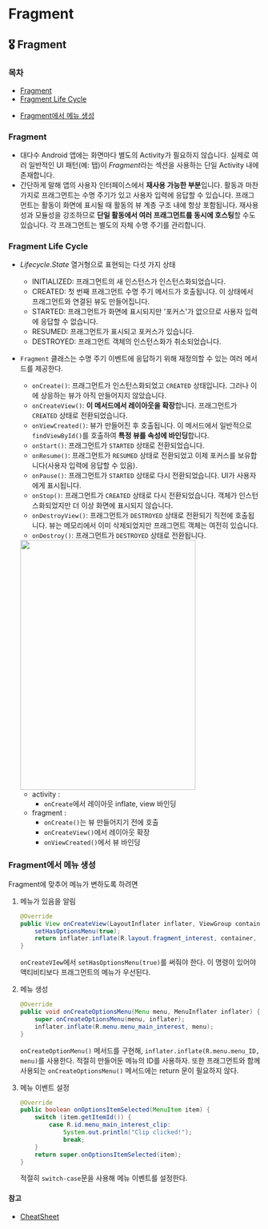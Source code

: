 # Fragment

## 🎖 Fragment

### 목차

- [Fragment](Fragment)
- [Fragment Life Cycle](Fragment-Life-Cycle)

+ [Fragment에서 메뉴 생성](Fragment에서-메뉴-생성)







### Fragment

+ 대다수 Android 앱에는 화면마다 별도의 Activity가 필요하지 않습니다. 실제로 여러 일반적인 UI 패턴(예: 탭)이 *Fragment*라는 섹션을 사용하는 단일 Activity 내에 존재합니다.  
+ 간단하게 말해 앱의 사용자 인터페이스에서 **재사용 가능한 부분**입니다. 활동과 마찬가지로 프래그먼트는 수명 주기가 있고 사용자 입력에 응답할 수 있습니다. 프래그먼트는 활동이 화면에 표시될 때 활동의 뷰 계층 구조 내에 항상 포함됩니다. 재사용성과 모듈성을 강조하므로 **단일 활동에서 여러 프래그먼트를 동시에 호스팅**할 수도 있습니다. 각 프래그먼트는 별도의 자체 수명 주기를 관리합니다.



### Fragment Life Cycle

+ *Lifecycle.State* 열거형으로 표현되는 다섯 가지 상태

  + INITIALIZED: 프래그먼트의 새 인스턴스가 인스턴스화되었습니다.
  + CREATED: 첫 번째 프래그먼트 수명 주기 메서드가 호출됩니다. 이 상태에서 프래그먼트와 연결된 뷰도 만들어집니다.
  + STARTED: 프래그먼트가 화면에 표시되지만 '포커스'가 없으므로 사용자 입력에 응답할 수 없습니다.
  + RESUMED: 프래그먼트가 표시되고 포커스가 있습니다.
  + DESTROYED: 프래그먼트 객체의 인스턴스화가 취소되었습니다.

+ `Fragment` 클래스는 수명 주기 이벤트에 응답하기 위해 재정의할 수 있는 여러 메서드를 제공한다. 

  - `onCreate()`: 프래그먼트가 인스턴스화되었고 `CREATED` 상태입니다. 그러나 이에 상응하는 뷰가 아직 만들어지지 않았습니다.
  - `onCreateView()`: **이 메서드에서 레이아웃을 확장**합니다. 프래그먼트가 `CREATED` 상태로 전환되었습니다.
  - `onViewCreated()`: 뷰가 만들어진 후 호출됩니다. 이 메서드에서 일반적으로 `findViewById()`를 호출하여 **특정 뷰를 속성에 바인딩**합니다.
  - `onStart()`: 프래그먼트가 `STARTED` 상태로 전환되었습니다.
  - `onResume()`: 프래그먼트가 `RESUMED` 상태로 전환되었고 이제 포커스를 보유합니다(사용자 입력에 응답할 수 있음).
  - `onPause()`: 프래그먼트가 `STARTED` 상태로 다시 전환되었습니다. UI가 사용자에게 표시됩니다.
  - `onStop()`: 프래그먼트가 `CREATED` 상태로 다시 전환되었습니다. 객체가 인스턴스화되었지만 더 이상 화면에 표시되지 않습니다.
  - `onDestroyView()`: 프래그먼트가 `DESTROYED` 상태로 전환되기 직전에 호출됩니다. 뷰는 메모리에서 이미 삭제되었지만 프래그먼트 객체는 여전히 있습니다.
  - `onDestroy()`: 프래그먼트가 `DESTROYED` 상태로 전환됩니다.

  <img src = "https://user-images.githubusercontent.com/31370590/126290914-05546013-f2da-4dd0-b899-c93592aadd1f.PNG" width = "350" height = "500"> 

  + activity : 
    + `onCreate`에서 레이아웃 inflate,  view 바인딩
  + fragment :
    + `onCreate()`는 뷰 만들어지기 전에 호출
    + `onCreateView()`에서 레이아웃 확장
    + `onViewCreated()`에서 뷰 바인딩

  

### Fragment에서 메뉴 생성

 Fragment에 맞추어 메뉴가 변하도록 하려면

1. 메뉴가 있음을 알림

   ```java
   @Override
   public View onCreateView(LayoutInflater inflater, ViewGroup container, Bundle savedInstanceState) {
       setHasOptionsMenu(true);
       return inflater.inflate(R.layout.fragment_interest, container, false);
   }
   ```

   `onCreateVIew`에서 `setHasOptionsMenu(true)`를 써줘야 한다. 이 명령이 있어야 액티비티보다 프래그먼트의 메뉴가 우선된다. 

2. 메뉴 생성

   ```java
   @Override
   public void onCreateOptionsMenu(Menu menu, MenuInflater inflater) {
       super.onCreateOptionsMenu(menu, inflater);
       inflater.inflate(R.menu.menu_main_interest, menu);
   }
   ```

   `onCreateOptionMenu()` 메서드를 구현해, `inflater.inflate(R.menu.menu_ID, menu)`를 사용한다. 적절히 만들어둔 메뉴의 ID를 사용하자. 또한 프래그먼트와 함께 사용되는 `onCreateOptionsMenu()` 메서드에는 return 문이 필요하지 않다.

3. 메뉴 이벤트 설정

   ```java
   @Override
   public boolean onOptionsItemSelected(MenuItem item) {
       switch (item.getItemId()) {
           case R.id.menu_main_interest_clip:
               System.out.println("Clip clicked!");
               break;
       }
       return super.onOptionsItemSelected(item);
   }
   ```

   적절히 `switch-case`문을 사용해 메뉴 이벤트를 설정한다. 



#### 참고

+ [CheatSheet](https://makerj.tistory.com/177)



